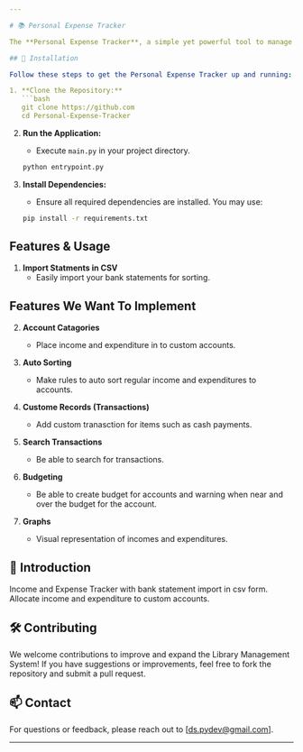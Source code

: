 ```yaml
---

# 📚 Personal Expense Tracker

The **Personal Expense Tracker**, a simple yet powerful tool to manage your personal income and expenditure. Built with Python 3 and the Tkinter module, this application provides a user-friendly interface to handle all your transactions seamlessly.

## 🚀 Installation

Follow these steps to get the Personal Expense Tracker up and running:

1. **Clone the Repository:**
   ```bash
   git clone https://github.com
   cd Personal-Expense-Tracker
   ```

2. **Run the Application:**
   - Execute `main.py` in your project directory.
   ```bash
   python entrypoint.py
   ```

3. **Install Dependencies:**
   - Ensure all required dependencies are installed. You may use:
   ```bash
   pip install -r requirements.txt
   ```

## Features & Usage

1. **Import Statments in CSV** 
   - Easily import your bank statements for sorting.

## Features We Want To Implement 

2. **Account Catagories** 
   - Place income and expenditure in to custom accounts.

3. **Auto Sorting** 
   - Make rules to auto sort regular income and expenditures to accounts.

4. **Custome Records (Transactions)** 
   - Add custom tranasction for items such as cash payments.

5. **Search Transactions** 
   - Be able to search for transactions.

6. **Budgeting** 
   - Be able to create budget for accounts and warning when near and over the budget for the account.

7. **Graphs** 
   - Visual representation of incomes and expenditures.

## 📖 Introduction

Income and Expense Tracker with bank statement import in csv form. Allocate income and expenditure to custom accounts.

## 🛠 Contributing

We welcome contributions to improve and expand the Library Management System! If you have suggestions or improvements, feel free to fork the repository and submit a pull request.

## 📫 Contact

For questions or feedback, please reach out to [ds.pydev@gmail.com].

---
```

